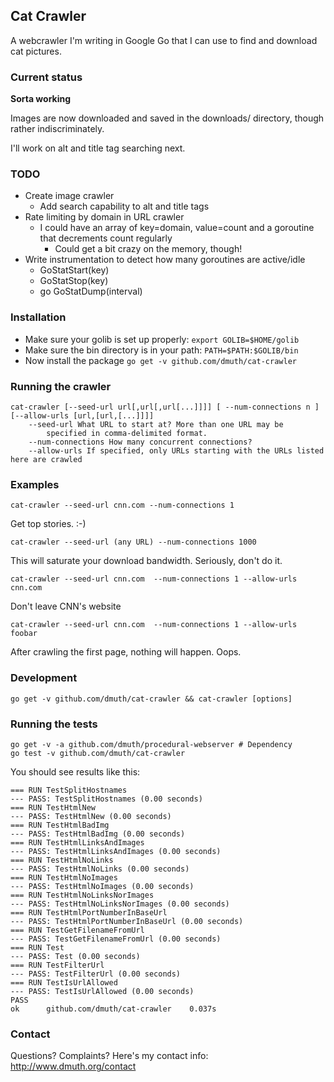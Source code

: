 ## Cat Crawler

A webcrawler I'm writing in Google Go that I can use to find and download cat pictures.


### Current status

**Sorta working** 

Images are now downloaded and saved in the downloads/ directory, though rather indiscriminately.

I'll work on alt and title tag searching next.

### TODO

- Create image crawler
  - Add search capability to alt and title tags
- Rate limiting by domain in URL crawler
	- I could have an array of key=domain, value=count and a goroutine 
		that decrements count regularly
		- Could get a bit crazy on the memory, though!
- Write instrumentation to detect how many goroutines are active/idle
	- GoStatStart(key)
	- GoStatStop(key)
	- go GoStatDump(interval)


### Installation

- Make sure your golib is set up properly:
   `export GOLIB=$HOME/golib`
- Make sure the bin directory is in your path:
   `PATH=$PATH:$GOLIB/bin`
- Now install the package
   `go get -v github.com/dmuth/cat-crawler`

### Running the crawler
    cat-crawler [--seed-url url[,url[,url[...]]]] [ --num-connections n ] [--allow-urls [url,[url,[...]]]]
        --seed-url What URL to start at? More than one URL may be 
            specified in comma-delimited format.
        --num-connections How many concurrent connections?
        --allow-urls If specified, only URLs starting with the URLs listed here are crawled

### Examples
    cat-crawler --seed-url cnn.com --num-connections 1
Get top stories. :-)

    cat-crawler --seed-url (any URL) --num-connections 1000
This will saturate your download bandwidth. Seriously, don't do it.

    cat-crawler --seed-url cnn.com  --num-connections 1 --allow-urls cnn.com
Don't leave CNN's website

    cat-crawler --seed-url cnn.com  --num-connections 1 --allow-urls foobar
After crawling the first page, nothing will happen.  Oops.


### Development

    go get -v github.com/dmuth/cat-crawler && cat-crawler [options]


### Running the tests

    go get -v -a github.com/dmuth/procedural-webserver # Dependency
    go test -v github.com/dmuth/cat-crawler

You should see results like this:

    === RUN TestSplitHostnames
    --- PASS: TestSplitHostnames (0.00 seconds)
    === RUN TestHtmlNew
    --- PASS: TestHtmlNew (0.00 seconds)
    === RUN TestHtmlBadImg
    --- PASS: TestHtmlBadImg (0.00 seconds)
    === RUN TestHtmlLinksAndImages
    --- PASS: TestHtmlLinksAndImages (0.00 seconds)
    === RUN TestHtmlNoLinks
    --- PASS: TestHtmlNoLinks (0.00 seconds)
    === RUN TestHtmlNoImages
    --- PASS: TestHtmlNoImages (0.00 seconds)
    === RUN TestHtmlNoLinksNorImages
    --- PASS: TestHtmlNoLinksNorImages (0.00 seconds)
    === RUN TestHtmlPortNumberInBaseUrl
    --- PASS: TestHtmlPortNumberInBaseUrl (0.00 seconds)
    === RUN TestGetFilenameFromUrl
    --- PASS: TestGetFilenameFromUrl (0.00 seconds)
    === RUN Test
    --- PASS: Test (0.00 seconds)
    === RUN TestFilterUrl
    --- PASS: TestFilterUrl (0.00 seconds)
    === RUN TestIsUrlAllowed
    --- PASS: TestIsUrlAllowed (0.00 seconds)
    PASS
    ok      github.com/dmuth/cat-crawler    0.037s

### Contact

Questions? Complaints? Here's my contact info: http://www.dmuth.org/contact



